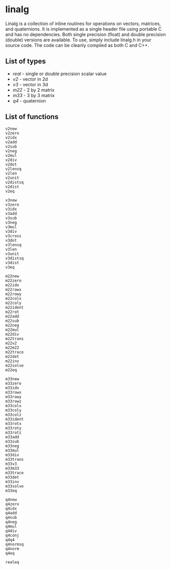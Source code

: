 linalg
======

Linalg is a collection of inline routines for operations on vectors,
matrices, and quaternions. It is implemented as a single header file using
portable C and has no dependencies. Both single precision (float) and double
precision (double) versions are available. To use, simply include linalg.h in
your source code. The code can be cleanly compiled as both C and C++.

List of types
-------------

- _real_ - single or double precision scalar value
- _v2_ - vector in 2d
- _v3_ - vector in 3d
- _m22_ - 2 by 2 matrix
- _m33_ - 3 by 3 matrix
- _q4_ - quaternion

List of functions
-----------------

    v2new
    v2zero
    v2idx
    v2add
    v2sub
    v2neg
    v2mul
    v2div
    v2dot
    v2lensq
    v2len
    v2unit
    v2distsq
    v2dist
    v2eq

    v3new
    v3zero
    v3idx
    v3add
    v3sub
    v3neg
    v3mul
    v3div
    v3cross
    v3dot
    v3lensq
    v3len
    v3unit
    v3distsq
    v3dist
    v3eq

    m22new
    m22zero
    m22idx
    m22rowx
    m22rowy
    m22colx
    m22coly
    m22ident
    m22rot
    m22add
    m22sub
    m22neg
    m22mul
    m22div
    m22trans
    m22v2
    m22m22
    m22trace
    m22det
    m22inv
    m22solve
    m22eq

    m33new
    m33zero
    m33idx
    m33rowx
    m33rowy
    m33rowz
    m33colx
    m33coly
    m33colz
    m33ident
    m33rotx
    m33roty
    m33rotz
    m33add
    m33sub
    m33neg
    m33mul
    m33div
    m33trans
    m33v3
    m33m33
    m33trace
    m33det
    m33inv
    m33solve
    m33eq

    q4new
    q4zero
    q4idx
    q4add
    q4sub
    q4neg
    q4mul
    q4div
    q4conj
    q4q4
    q4normsq
    q4norm
    q4eq

    realeq
